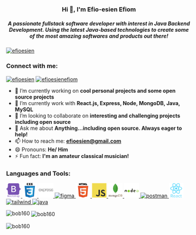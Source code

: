 <h3 align="center">Hi 👋, I'm Efio-esien Efiom</h3>
<h5 align="center">A passionate fullstack software developer with interest in Java Backend Development. Using the latest Java-based technologies to create some of the most amazing softwares and products out there!</h5>

<p align="left"> <a href="https://twitter.com/efioesien" target="blank"><img src="https://img.shields.io/twitter/follow/efioesien?logo=twitter&style=for-the-badge" alt="efioesien" /></a> </p>

<h3 align="left">Connect with me:</h3>
<p align="left">
<a href="https://twitter.com/efioesien" target="blank"><img align="center" src="https://raw.githubusercontent.com/rahuldkjain/github-profile-readme-generator/master/src/images/icons/Social/twitter.svg" alt="efioesien" height="30" width="40" /></a>
<a href="https://linkedin.com/in/efioesienefiom" target="blank"><img align="center" src="https://raw.githubusercontent.com/rahuldkjain/github-profile-readme-generator/master/src/images/icons/Social/linked-in-alt.svg" alt="efioesienefiom" height="30" width="40" /></a>
</p>

- 🔭 I’m currently working on **cool personal projects and some open source projects**
- 🌱 I’m currently work with **React.js, Express, Node, MongoDB, Java, MySQL**
- 👯 I’m looking to collaborate on **interesting and challenging projects including open source**
- 💬 Ask me about **Anything...including open source. Always eager to help!**
- 📫 How to reach me: **efioesien@gmail.com**
- 😄 Pronouns: **He/ Him**
- ⚡ Fun fact: **I'm an amateur classical musician!**

<h3 align="left">Languages and Tools:</h3>
<p align="left"> <a href="https://getbootstrap.com" target="_blank" rel="noreferrer"> <img src="https://raw.githubusercontent.com/devicons/devicon/master/icons/bootstrap/bootstrap-plain-wordmark.svg" alt="bootstrap" width="40" height="40"/> </a> <a href="https://www.w3schools.com/css/" target="_blank" rel="noreferrer"> <img src="https://raw.githubusercontent.com/devicons/devicon/master/icons/css3/css3-original-wordmark.svg" alt="css3" width="40" height="40"/> </a> <a href="https://expressjs.com" target="_blank" rel="noreferrer"> <img src="https://raw.githubusercontent.com/devicons/devicon/master/icons/express/express-original-wordmark.svg" alt="express" width="40" height="40"/> </a> <a href="https://www.figma.com/" target="_blank" rel="noreferrer"> <img src="https://www.vectorlogo.zone/logos/figma/figma-icon.svg" alt="figma" width="40" height="40"/> </a> <a href="https://www.w3.org/html/" target="_blank" rel="noreferrer"> <img src="https://raw.githubusercontent.com/devicons/devicon/master/icons/html5/html5-original-wordmark.svg" alt="html5" width="40" height="40"/> </a> <a href="https://developer.mozilla.org/en-US/docs/Web/JavaScript" target="_blank" rel="noreferrer"> <img src="https://raw.githubusercontent.com/devicons/devicon/master/icons/javascript/javascript-original.svg" alt="javascript" width="40" height="40"/> </a> <a href="https://www.mongodb.com/" target="_blank" rel="noreferrer"> <img src="https://raw.githubusercontent.com/devicons/devicon/master/icons/mongodb/mongodb-original-wordmark.svg" alt="mongodb" width="40" height="40"/> </a> <a href="https://nodejs.org" target="_blank" rel="noreferrer"> <img src="https://raw.githubusercontent.com/devicons/devicon/master/icons/nodejs/nodejs-original-wordmark.svg" alt="nodejs" width="40" height="40"/> </a> <a href="https://postman.com" target="_blank" rel="noreferrer"> <img src="https://www.vectorlogo.zone/logos/getpostman/getpostman-icon.svg" alt="postman" width="40" height="40"/> </a> <a href="https://reactjs.org/" target="_blank" rel="noreferrer"> <img src="https://raw.githubusercontent.com/devicons/devicon/master/icons/react/react-original-wordmark.svg" alt="react" width="40" height="40"/> </a> <a href="https://tailwindcss.com/" target="_blank" rel="noreferrer"> <img src="https://www.vectorlogo.zone/logos/tailwindcss/tailwindcss-icon.svg" alt="tailwind" width="40" height="40"/> </a> <a href="https://www.java.com/en/" target="_blank" rel="noreferrer"> <img src="https://www.vectorlogo.zone/logos/java/java-horizontal.svg" alt="java" width="45" height="40"/> </a> 
</p>

<p><img align="left" src="https://github-readme-stats.vercel.app/api/top-langs?username=bob160&show_icons=true&locale=en&layout=compact" alt="bob160" /></p>

<p>&nbsp;<img align="center" src="https://github-readme-stats.vercel.app/api?username=bob160&show_icons=true&locale=en" alt="bob160" /></p>

<p><img align="center" src="https://github-readme-streak-stats.herokuapp.com/?user=bob160&" alt="bob160" /></p>



